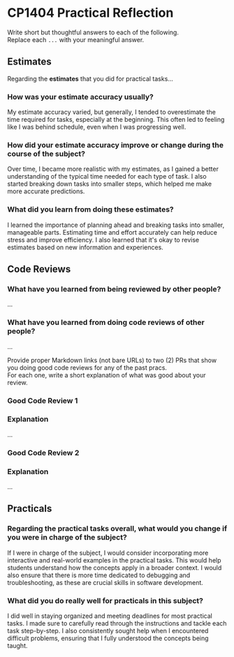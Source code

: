 # CP1404 Practical Reflection

Write short but thoughtful answers to each of the following.  
Replace each `...` with your meaningful answer.

## Estimates

Regarding the **estimates** that you did for practical tasks...

### How was your estimate accuracy usually?

My estimate accuracy varied, but generally, I tended to overestimate the time required for tasks, especially at the beginning. This often led to feeling like I was behind schedule, even when I was progressing well.

### How did your estimate accuracy improve or change during the course of the subject?

Over time, I became more realistic with my estimates, as I gained a better understanding of the typical time needed for each type of task. I also started breaking down tasks into smaller steps, which helped me make more accurate predictions.


### What did you learn from doing these estimates?

I learned the importance of planning ahead and breaking tasks into smaller, manageable parts. Estimating time and effort accurately can help reduce stress and improve efficiency. I also learned that it's okay to revise estimates based on new information and experiences.

## Code Reviews

### What have you learned from being reviewed by other people?

...

### What have you learned from doing code reviews of other people?

...

Provide proper Markdown links (not bare URLs) to two (2) PRs that show you doing good code reviews for any of the past
pracs.  
For each one, write a short explanation of what was good about your review.

### Good Code Review 1

[]()

### Explanation

...

### Good Code Review 2

[]()

### Explanation

...

## Practicals

### Regarding the **practical tasks** overall, what would you change if you were in charge of the subject?

If I were in charge of the subject, I would consider incorporating more interactive and real-world examples in the practical tasks. This would help students understand how the concepts apply in a broader context. I would also ensure that there is more time dedicated to debugging and troubleshooting, as these are crucial skills in software development.

### What did you do really well for practicals in this subject?

I did well in staying organized and meeting deadlines for most practical tasks. I made sure to carefully read through the instructions and tackle each task step-by-step. I also consistently sought help when I encountered difficult problems, ensuring that I fully understood the concepts being taught.